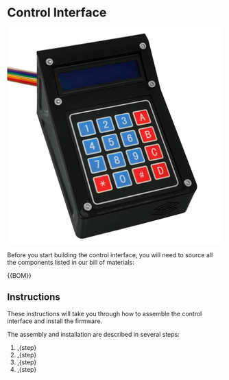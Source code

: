 # Control Interface

![](images/control-interface/final.jpg)

Before you start building the control interface, you will need to source all the components listed in our bill of materials:

{{BOM}}

## Instructions

These instructions will take you through how to assemble the control interface and install the firmware.

The assembly and installation are described in several steps:

1. [.](ci_interaction_panel.md){step}
1. [.](ci_electronics.md){step}
1. [.](ci_close.md){step}
1. [.](ci_software.md){step}